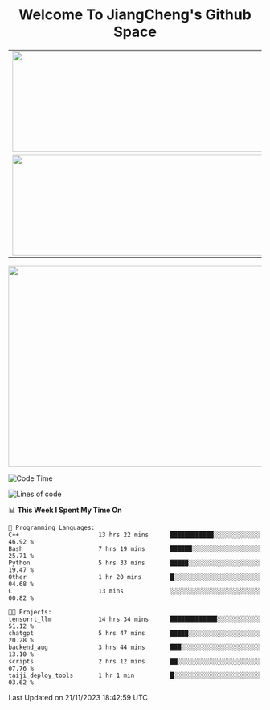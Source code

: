 <h1 align="center">Welcome To JiangCheng's Github Space</h1>

<table align="center" frame="void" rules="none" >
  <tr>
    <td>
      <div align="center"> <img height="200px" width="500px"  src="https://github-readme-stats.vercel.app/api?username=thisjiang&hide_title=true&hide_border=true&layout=compact&show_icons=trueline_height=21&text_color=000&icon_color=000&bg_color=0,ea6161,ffc64d,fffc4d,52fa5a&theme=graywhite" /> </div>
    </td>
    <td>
      <div align="center"> <img height="200px" width="500px" src="https://github-readme-stats.vercel.app/api/top-langs/?username=thisjiang&hide_title=true&hide_border=true&layout=compact&langs_count=6&text_color=000&icon_color=fff&bg_color=0,52fa5a,4dfcff,c64dff&theme=graywhite" /> </div>
    </td>
  </tr>
  <tr>
    <td>
      <div align="center"> <img height="200px" width="500px" src="https://github-readme-streak-stats.herokuapp.com/?user=thisjiang&hide_title=true&hide_border=true&layout=compact&langs_count=6" /> </div>
    </td>
    <td>
      <div align="center"> 
      <a href="https://github.com/" target="_blank"><img style="margin: 10px" src="https://profilinator.rishav.dev/skills-assets/git-scm-icon.svg" alt="Git" height="50" /></a>  
      <a href="https://www.linux.org/" target="_blank"><img style="margin: 10px" src="https://profilinator.rishav.dev/skills-assets/linux-original.svg" alt="Linux" height="50" /></a>  
      <a href="https://www.gnu.org/software/bash/" target="_blank"><img style="margin: 10px" src="https://profilinator.rishav.dev/skills-assets/gnu_bash-icon.svg" alt="Bash" height="50" /></a>  
      </div>
    </td>
  </tr>
</table>

<div align="center"> <img height="400px" width="1000px" src="https://github-readme-activity-graph.cyclic.app/graph?username=thisjiang&theme=react&hide_title=true&hide_border=true&layout=compact&langs_count=6" /> </div></td>

<!--START_SECTION:waka-->
![Code Time](http://img.shields.io/badge/Code%20Time-504%20hrs%2039%20mins-blue)

![Lines of code](https://img.shields.io/badge/From%20Hello%20World%20I%27ve%20Written-713.3%20thousand%20lines%20of%20code-blue)

📊 **This Week I Spent My Time On** 

```text
💬 Programming Languages: 
C++                      13 hrs 22 mins      ████████████░░░░░░░░░░░░░   46.92 % 
Bash                     7 hrs 19 mins       ██████░░░░░░░░░░░░░░░░░░░   25.71 % 
Python                   5 hrs 33 mins       █████░░░░░░░░░░░░░░░░░░░░   19.47 % 
Other                    1 hr 20 mins        █░░░░░░░░░░░░░░░░░░░░░░░░   04.68 % 
C                        13 mins             ░░░░░░░░░░░░░░░░░░░░░░░░░   00.82 % 

🐱‍💻 Projects: 
tensorrt_llm             14 hrs 34 mins      █████████████░░░░░░░░░░░░   51.12 % 
chatgpt                  5 hrs 47 mins       █████░░░░░░░░░░░░░░░░░░░░   20.28 % 
backend_aug              3 hrs 44 mins       ███░░░░░░░░░░░░░░░░░░░░░░   13.10 % 
scripts                  2 hrs 12 mins       ██░░░░░░░░░░░░░░░░░░░░░░░   07.76 % 
taiji_deploy_tools       1 hr 1 min          █░░░░░░░░░░░░░░░░░░░░░░░░   03.62 % 
```


 Last Updated on 21/11/2023 18:42:59 UTC
<!--END_SECTION:waka-->
